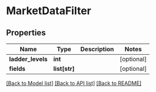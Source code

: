 # MarketDataFilter

## Properties
Name | Type | Description | Notes
------------ | ------------- | ------------- | -------------
**ladder_levels** | **int** |  | [optional] 
**fields** | **list[str]** |  | [optional] 

[[Back to Model list]](../README.md#documentation-for-models) [[Back to API list]](../README.md#documentation-for-api-endpoints) [[Back to README]](../README.md)


